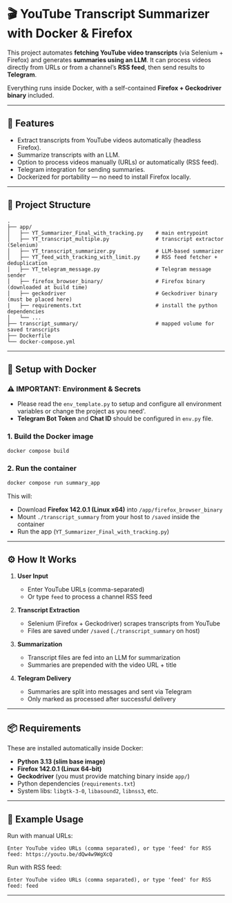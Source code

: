 # 🎬 YouTube Transcript Summarizer with Docker & Firefox

This project automates **fetching YouTube video transcripts** (via Selenium + Firefox) and generates **summaries using an LLM**.
It can process videos directly from URLs or from a channel’s **RSS feed**, then send results to **Telegram**.

Everything runs inside Docker, with a self-contained **Firefox + Geckodriver binary** included.

---

## 🚀 Features

* Extract transcripts from YouTube videos automatically (headless Firefox).
* Summarize transcripts with an LLM.
* Option to process videos manually (URLs) or automatically (RSS feed).
* Telegram integration for sending summaries.
* Dockerized for portability — no need to install Firefox locally.

---

## 📂 Project Structure

```
.
├── app/
│   ├── YT_Summarizer_Final_with_tracking.py    # main entrypoint
│   ├── YT_transcript_multiple.py               # transcript extractor (Selenium)
│   ├── YT_transcript_summarizer.py             # LLM-based summarizer
│   ├── YT_feed_with_tracking_with_limit.py     # RSS feed fetcher + deduplication
│   ├── YT_telegram_message.py                  # Telegram message sender
│   ├── firefox_browser_binary/                 # Firefox binary (downloaded at build time)
│   ├── geckodriver                             # Geckodriver binary (must be placed here)
|   ├── requirements.txt                        # install the python dependencies
│   └── ...
├── transcript_summary/                         # mapped volume for saved transcripts
├── Dockerfile
└── docker-compose.yml
```

---

## 🐳 Setup with Docker

### ⚠️ IMPORTANT: Environment & Secrets

* Please read the `env_template.py` to setup and configure all  environment variables or change the project as you need'.
* **Telegram Bot Token** and **Chat ID** should be configured in `env.py` file.

### 1. Build the Docker image

```bash
docker compose build
```

### 2. Run the container

```bash
docker compose run summary_app
```

This will:

* Download **Firefox 142.0.1 (Linux x64)** into `/app/firefox_browser_binary`
* Mount `./transcript_summary` from your host to `/saved` inside the container
* Run the app (`YT_Summarizer_Final_with_tracking.py`)

---

## ⚙️ How It Works

1. **User Input**

   * Enter YouTube URLs (comma-separated)
   * Or type `feed` to process a channel RSS feed

2. **Transcript Extraction**

   * Selenium (Firefox + Geckodriver) scrapes transcripts from YouTube
   * Files are saved under `/saved` (`./transcript_summary` on host)

3. **Summarization**

   * Transcript files are fed into an LLM for summarization
   * Summaries are prepended with the video URL + title

4. **Telegram Delivery**

   * Summaries are split into messages and sent via Telegram
   * Only marked as processed after successful delivery

---

## 📦 Requirements

These are installed automatically inside Docker:

* **Python 3.13 (slim base image)**
* **Firefox 142.0.1 (Linux 64-bit)**
* **Geckodriver** (you must provide matching binary inside `app/`)
* Python dependencies (`requirements.txt`)
* System libs: `libgtk-3-0`, `libasound2`, `libnss3`, etc.

---

## 📑 Example Usage

Run with manual URLs:

```
Enter YouTube video URLs (comma separated), or type 'feed' for RSS feed: https://youtu.be/dQw4w9WgXcQ
```

Run with RSS feed:

```
Enter YouTube video URLs (comma separated), or type 'feed' for RSS feed: feed
```

---
